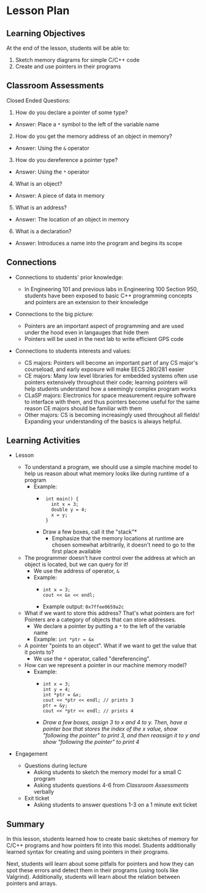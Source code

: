 # Lesson Plan

## Learning Objectives

At the end of the lesson, students will be able to:

1. Sketch memory diagrams for simple C/C++ code
2. Create and use pointers in their programs

## Classroom Assessments

Closed Ended Questions:
1. How do you declare a pointer of some type?
  - Answer: Place a `*` symbol to the left of the variable name
2. How do you get the memory address of an object in memory?
  - Answer: Using the `&` operator
3. How do you dereference a pointer type?
  - Answer: Using the `*` operator
4. What is an object?
  - Answer: A piece of data in memory
5. What is an address?
  - Answer: The location of an object in memory
6. What is a declaration?
  - Answer: Introduces a name into the program and begins its scope

## Connections

- Connections to students' prior knowledge:
  - In Engineering 101 and previous labs in Engineering 100 Section 950, students have been exposed to basic C++ programming concepts and pointers are an extension to their knowledge

- Connections to the big picture:
  - Pointers are an important aspect of programming and are used under the hood
    even in langauges that hide them
  - Pointers will be used in the next lab to write efficient GPS code

- Connections to students interests and values:
  - CS majors: Pointers will become an important part of any CS major's
    courseload, and early exposure will make EECS 280/281 easier
  - CE majors: Many low level libraries for embedded systems often use pointers
    extensively throughout their code; learning pointers will help students
understand how a seemingly complex program works
  - CLaSP majors: Electronics for space measurement require software to
    interface with them, and thus pointers become useful for the same reason CE
majors should be familiar with them
  - Other majors: CS is becoming increasingly used throughout all fields!
    Expanding your understanding of the basics is always helpful.

## Learning Activities

- Lesson
  * To understand a program, we should use a simple machine model to help us
    reason about what memory looks like during runtime of a program
    - Example:
        *  ```
            int main() {
              int x = 3;
              double y = 4;
              x = y;
            }
           ```
      * Draw a few boxes, call it the "stack"*
        - Emphasize that the memory locations at runtime are chosen somewhat
          arbitrarily, it doesn't need to go to the first place available
  * The programmer doesn't have control over the address at which an object is
    located, but we can query for it!
    - We use the address of operator, `&`
    - Example:
      * ```
        int x = 3;
        cout << &x << endl;
        ```
      * Example output: `0x7ffee0659a2c`
  * What if we want to store this address? That's what pointers are for!
    Pointers are a category of objects that can store addresses.
    - We declare a pointer by putting a `*` to the left of the variable name
    - Example: `int *ptr = &x`
  * A pointer "points to an object". What if we want to get the value that it
      points to? 
    - We use the `*` operator, called "dereferencing".
  * How can we represent a pointer in our machine memory model?
    - Example:
      * ```
        int x = 3;
        int y = 4;
        int *ptr = &x;
        cout << *ptr << endl; // prints 3
        ptr = &y;
        cout << *ptr << endl; // prints 4
        ```
      * *Draw a few boxes, assign 3 to x and 4 to y. Then, have a pointer box
        that stores the index of the x value, show "following the pointer" to
print 3, and then reassign it to y and show "following the pointer" to print 4*

- Engagement
  * Questions during lecture
    - Asking students to sketch the memory model for a small C program
    - Asking students questions 4-6 from *Classroom Assessments* verbally
  * Exit ticket
    - Asking students to answer questions 1-3 on a 1 minute exit ticket

## Summary

In this lesson, students learned how to create basic sketches of memory for C/C++ programs and how pointers fit into this model. Students additionally learned syntax for creating and using pointers in their programs.

Next, students will learn about some pitfalls for pointers and how they can spot these errors and detect them in their programs (using tools like Valgrind). Additionally, students will learn about the relation between pointers and arrays.
